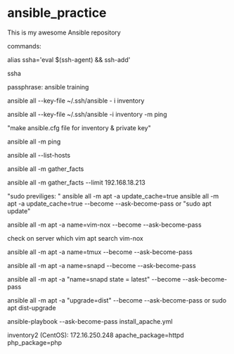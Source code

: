 # ansible_practice

This is my awesome Ansible repository


commands:

alias ssha='eval $(ssh-agent) && ssh-add'

ssha

passphrase: ansible training


ansible all --key-file ~/.ssh/ansible - i inventory

ansible all --key-file ~/.ssh/ansible -i inventory -m ping


"make ansible.cfg file for inventory & private key"

ansible all -m ping

ansible all --list-hosts

ansible all -m gather_facts

ansible all -m gather_facts --limit 192.168.18.213


"sudo previliges: "
ansible all -m apt -a update_cache=true
ansible all -m apt -a update_cache=true --become --ask-become-pass
or "sudo apt update"

ansible all -m apt -a name=vim-nox --become --ask-become-pass

check on server
which vim
apt search vim-nox

ansible all -m apt -a name=tmux --become --ask-become-pass

ansible all -m apt -a name=snapd --become --ask-become-pass

ansible all -m apt -a "name=snapd state = latest" --become --ask-become-pass

ansible all -m apt -a "upgrade=dist" --become --ask-become-pass
or sudo apt dist-upgrade



ansible-playbook --ask-become-pass install_apache.yml

inventory2 (CentOS):
172.16.250.248 apache_package=httpd php_package=php
